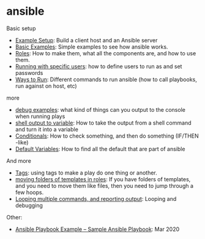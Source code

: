 # ansible

Basic setup
- [Example Setup](example-setup.md): Build a client host and an Ansible server
- [Basic Examples](basic-examples.md): Simple examples to see how ansible works. 
- [Roles](roles.md): How to make them, what all the components are, and how to use them. 
- [Running with specific users](running-with-specific-users.md): how to define users to run as and set passwords
- [Ways to Run](ways-to-run.md): Different commands to run ansible (how to call playbooks, run against on host, etc)

more
- [debug examples](debug-examples.md): what kind of things can you output to the console when running plays
- [shell output to variable](shell-output-to-variable.md): How to take the output from a shell command and turn it into a variable
- [Conditionals](conditionals.md): How to check something, and then do something (IF/THEN -like)
- [Default Variables](default-variables.md): How to find all the default that are part of ansible

And more
- [Tags](tags.md): using tags to make a play do one thing or another.
- [moving folders of templates in roles](moving-folders-of-templates-in-roles.md): If you have folders of templates, and you need to move them like files, then you need to jump through a few hoops. 
- [Looping multiple commands, and reporting output](looping-multiple-commands-and-reporting-output.md): Looping and debugging

Other: 
- [Ansible Playbook Example – Sample Ansible Playbook](https://www.middlewareinventory.com/blog/ansible-playbook-example/): Mar 2020
